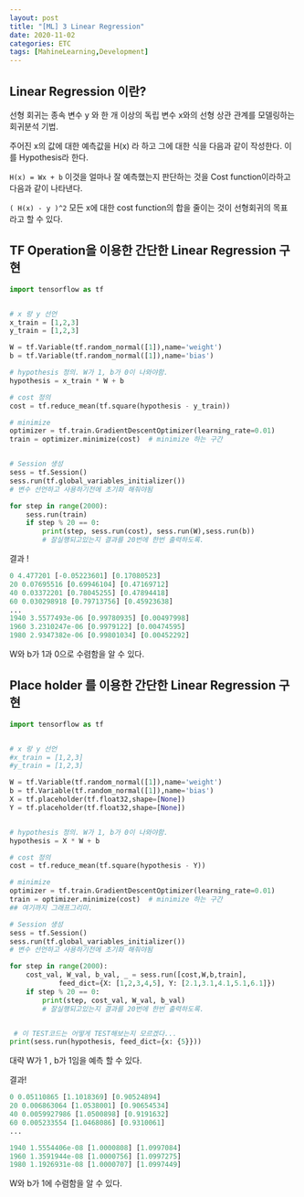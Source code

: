 ```yaml
---
layout: post
title: "[ML] 3 Linear Regression"
date: 2020-11-02
categories: ETC
tags: [MahineLearning,Development]
---
```


## Linear Regression 이란?
선형 회귀는 종속 변수 y 와 한 개 이상의 독립 변수 x와의 선형 상관 관계를 모델링하는 회귀분석 기법.

주어진 x의 값에 대한 예측값을 H(x) 라 하고 그에 대한 식을 다음과 같이 작성한다. 이를 Hypothesis라 한다.


`H(x) = Wx + b`
이것을 얼마나 잘 예측했는지 판단하는 것을 Cost function이라하고 다음과 같이 나타낸다.


`( H(x) - y )^2`
모든 x에 대한 cost function의 합을 줄이는 것이 선형회귀의 목표 라고 할 수 있다.

## TF Operation을 이용한 간단한 Linear Regression 구현

```python
import tensorflow as tf


# x 랑 y 선언
x_train = [1,2,3]
y_train = [1,2,3]

W = tf.Variable(tf.random_normal([1]),name='weight')
b = tf.Variable(tf.random_normal([1]),name='bias')

# hypothesis 정의. W가 1, b가 0이 나와야함.
hypothesis = x_train * W + b

# cost 정의
cost = tf.reduce_mean(tf.square(hypothesis - y_train))

# minimize
optimizer = tf.train.GradientDescentOptimizer(learning_rate=0.01)
train = optimizer.minimize(cost)  # minimize 하는 구간


# Session 생성
sess = tf.Session()
sess.run(tf.global_variables_initializer()) 
# 변수 선언하고 사용하기전에 초기화 해줘야됨

for step in range(2000):
    sess.run(train)
    if step % 20 == 0:
        print(step, sess.run(cost), sess.run(W),sess.run(b))
        # 잘실행되고있는지 결과를 20번에 한번 출력하도록.
```


결과 !
```python
0 4.477201 [-0.05223601] [0.17080523]
20 0.07695516 [0.69946104] [0.47169712]
40 0.03372201 [0.78045255] [0.47894418]
60 0.030298918 [0.79713756] [0.45923638]
...
1940 3.5577493e-06 [0.99780935] [0.00497998]
1960 3.2310247e-06 [0.9979122] [0.00474595]
1980 2.9347382e-06 [0.99801034] [0.00452292]
```
W와 b가 1과 0으로 수렴함을 알 수 있다.

## Place holder 를 이용한 간단한 Linear Regression 구현
```python
import tensorflow as tf


# x 랑 y 선언
#x_train = [1,2,3]
#y_train = [1,2,3]

W = tf.Variable(tf.random_normal([1]),name='weight')
b = tf.Variable(tf.random_normal([1]),name='bias')
X = tf.placeholder(tf.float32,shape=[None])
Y = tf.placeholder(tf.float32,shape=[None])


# hypothesis 정의. W가 1, b가 0이 나와야함.
hypothesis = X * W + b

# cost 정의
cost = tf.reduce_mean(tf.square(hypothesis - Y))

# minimize
optimizer = tf.train.GradientDescentOptimizer(learning_rate=0.01)
train = optimizer.minimize(cost)  # minimize 하는 구간
## 여기까지 그래프그리미.

# Session 생성
sess = tf.Session()
sess.run(tf.global_variables_initializer()) 
# 변수 선언하고 사용하기전에 초기화 해줘야됨

for step in range(2000):
    cost_val, W_val, b_val, _ = sess.run([cost,W,b,train],
            feed_dict={X: [1,2,3,4,5], Y: [2.1,3.1,4.1,5.1,6.1]})
    if step % 20 == 0:
        print(step, cost_val, W_val, b_val)
        # 잘실행되고있는지 결과를 20번에 한번 출력하도록.


 # 이 TEST코드는 어떻게 TEST해보는지 모르겠다...
print(sess.run(hypothesis, feed_dict={x: {5}})) 
```
대략 W가 1 , b가 1임을 예측 할 수 있다.

결과!
```python
0 0.05110865 [1.1018369] [0.90524894]
20 0.006863064 [1.0538001] [0.90654534]
40 0.0059927986 [1.0500898] [0.9191632]
60 0.005233554 [1.0468086] [0.9310061]
...

1940 1.5554406e-08 [1.0000808] [1.0997084]
1960 1.3591944e-08 [1.0000756] [1.0997275]
1980 1.1926931e-08 [1.0000707] [1.0997449]
```
W와 b가 1에 수렴함을 알 수 있다.
